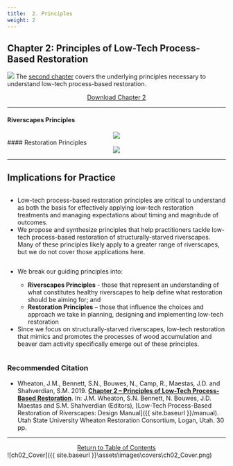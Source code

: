 ```yaml
---
title:  2. Principles
weight: 2
---
```


## Chapter 2: Principles of Low-Tech Process-Based Restoration



<a  href="https://usu.box.com/s/7z7kipe9bk4zu9mwb7jm4czafribez93"><img class="float-right" src="{{ site.baseurl }}/assets/images/covers/Chap2_150.png"></a>
The [second chapter](https://usu.box.com/s/7z7kipe9bk4zu9mwb7jm4czafribez93) covers the underlying principles necessary to understand low-tech process-based restoration.
<div align="center">
	<a class="hollow button" href="https://usu.box.com/s/7z7kipe9bk4zu9mwb7jm4czafribez93"> Download Chapter 2 <i class="fa fa-file-pdf-o" aria-hidden="true"></i></a>
</div>

----
#### Riverscapes Principles
<div align="center">
<img src="{{ site.baseurl }}\assets\images\RiverscapesPrinciples.png">
</div>
#### Restoration Principles
<div align="center">
<img src="{{ site.baseurl }}\assets\images\RestorationPrinciples.png">
</div>


----

## Implications for Practice


<div class="row small-up-2 medium-up-2">

  <div class="column">
    <div class="card">
        <div class="card-section">
        <p><ul>
	<li>Low-tech process-based restoration principles are critical to understand as both the basis for effectively applying low-tech restoration treatments and managing expectations about timing and magnitude of outcomes.</li>
	<li>We propose and synthesize principles that help practitioners tackle low-tech process-based restoration of structurally-starved riverscapes. Many of these principles likely apply to a greater range of riverscapes, but we do not cover those applications here.</li>
	</ul>
	</p>
      </div>
    </div>
  </div>
  <div class="column">
    <div class="card">
      <div class="card-section">
        <p>
        	<ul>
	<li>We break our guiding principles into:</li>
		<ul>
			<li><b>Riverscapes Principles</b> - those that represent an understanding of what constitutes healthy riverscapes to help define what restoration should be aiming for; and</li>
			<li><b>Restoration Principles</b> – those that influence the choices and approach we take in planning, designing and implementing low-tech restoration</li>
		</ul>
	<li>Since we focus on structurally-starved riverscapes, low-tech restoration that mimics and promotes the processes of wood accumulation and beaver dam activity specifically emerge out of these principles.</li>
				</ul>
        </p>
      </div>
    </div>
  </div>
</div>





### Recommended Citation

- <a href="https://usu.box.com/s/7z7kipe9bk4zu9mwb7jm4czafribez93" ><i class="fa fa-file-pdf-o" aria-hidden="true"></i></a> Wheaton, J.M., Bennett, S.N., Bouwes, N., Camp, R., Maestas, J.D. and Shahverdian, S.M. 2019. [**Chapter 2 – Principles of Low-Tech Process-Based Restoration**](https://usu.box.com/s/7z7kipe9bk4zu9mwb7jm4czafribez93). In: J.M. Wheaton, S.N. Bennett, N. Bouwes, J.D. Maestas and S.M. Shahverdian (Editors), [Low-Tech Process-Based Restoration of Riverscapes: Design Manual]({{ site.baseurl }}/manual). Utah State University Wheaton Restoration Consortium, Logan, Utah. 30 pp.




------
<div align="center">
	<a class="hollow button" href="{{ site.baseurl }}/manual/"><i class="fa fa-arrow-circle-up" aria-hidden="true"></i>  Return to Table of Contents <i class="fa fa-list-ol" aria-hidden="true"></i></a>

</div>
![ch02_Cover]({{ site.baseurl }}\assets\images\covers\ch02_Cover.png)